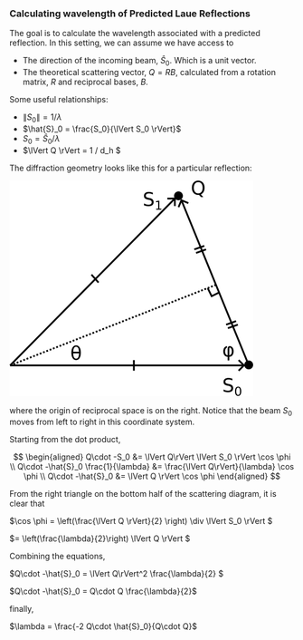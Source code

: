 ### Calculating wavelength of Predicted Laue Reflections
The goal is to calculate the wavelength associated with a predicted reflection. 
In this setting, we can assume we have access to 
 - The direction of the incoming beam, $\hat {S}_0$. Which is a unit vector. 
 - The theoretical scattering vector, $Q=RB$, calculated from a rotation matrix, $R$ and reciprocal bases, $B$. 

Some useful relationships:
 - $\lVert S_0 \rVert = 1 / \lambda$
 - $\hat{S}_0 = \frac{S_0}{\lVert S_0 \rVert}$
 - $S_0 = \hat{S}_0 / \lambda$
 - $\lVert Q \rVert = 1 / d_h $

The diffraction geometry looks like this for a particular reflection:

![scattering diagram](./scattering_diagram.png)

where the origin of reciprocal space is on the right. Notice that the beam $S_0$ moves from left to right in this coordinate system. 

Starting from the dot product,

$$
\begin{aligned}
Q\cdot -S_0 &= \lVert Q\rVert \lVert S_0 \rVert \cos \phi  \\
Q\cdot -\hat{S}_0 \frac{1}{\lambda} &= \frac{\lVert Q\rVert}{\lambda}  \cos \phi   \\
Q\cdot -\hat{S}_0  &= \lVert Q \rVert \cos \phi 
\end{aligned}
$$

From the right triangle on the bottom half of the scattering diagram, it is clear that 

$\cos \phi = \left(\frac{\lVert Q \rVert}{2} \right) \div  \lVert S_0 \rVert $

$= \left(\frac{\lambda}{2}\right) \lVert Q \rVert $

Combining the equations,

$Q\cdot -\hat{S}_0 = \lVert Q\rVert^2 \frac{\lambda}{2} $

$Q\cdot -\hat{S}_0 = Q\cdot Q \frac{\lambda}{2}$

finally,

$\lambda = \frac{-2 Q\cdot \hat{S}_0}{Q\cdot Q}$
